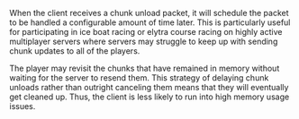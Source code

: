 When the client receives a chunk unload packet, it will schedule the packet to be handled a configurable amount of time later. This is particularly useful for participating in ice boat racing or elytra course racing on highly active multiplayer servers where servers may struggle to keep up with sending chunk updates to all of the players.

The player may revisit the chunks that have remained in memory without waiting for the server to resend them. This strategy of delaying chunk unloads rather than outright canceling them means that they will eventually get cleaned up. Thus, the client is less likely to run into high memory usage issues.
